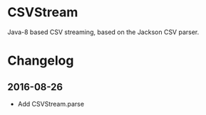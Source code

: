 # CSVStream
Java-8 based CSV streaming, based on the Jackson CSV parser.

# Changelog

## 2016-08-26
* Add CSVStream.parse

